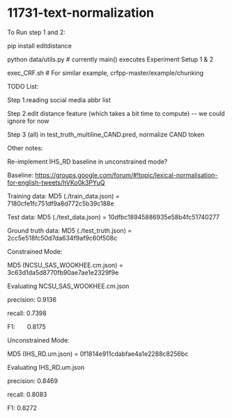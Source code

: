 # 11731-text-normalization

To Run step 1 and 2:

pip install editdistance

python data/utils.py # currently main() executes Experiment Setup 1 & 2

exec_CRF.sh # For similar example, crfpp-master/example/chunking

TODO List:

Step 1.reading social media abbr list

Step 2.edit distance feature (which takes a bit time to compute) -- we could ignore for now

Step 3 (all) in test_truth_multiline_CAND.pred, normalize CAND token


Other notes:

Re-implement IHS_RD baseline in unconstrained mode?

Baseline: https://groups.google.com/forum/#!topic/lexical-normalisation-for-english-tweets/hVKo0k3PYuQ

Training data:
MD5 (./train_data.json) = 7180cfe1fc751df9a8d772c5b39c188e

Test data:
MD5 (./test_data.json) = 10dfbc18945886935e58b4fc51740277

Ground truth data:
MD5 (./test_truth.json) = 2cc5e518fc50d7da634f9af9c60f508c

Constrained Mode:

MD5 (NCSU_SAS_WOOKHEE.cm.json) = 3c63d1da5d8770fb90ae7ae1e2329f9e

Evaluating NCSU_SAS_WOOKHEE.cm.json

precision: 0.9136

recall:    0.7398

F1:        0.8175

Unconstrained Mode:

MD5 (IHS_RD.um.json) = 0f1814e911cdabfae4a1e2288c8256bc

Evaluating IHS_RD.um.json

precision: 0.8469

recall:    0.8083

F1:        0.8272

